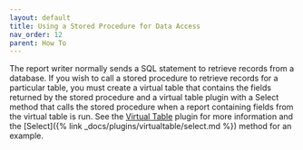 ```yaml
---
layout: default
title: Using a Stored Procedure for Data Access
nav_order: 12
parent: How To
---
```


The report writer normally sends a SQL statement to retrieve records from a database. If you wish to call a stored procedure to retrieve records for a particular table, you must create a virtual table that contains the fields returned by the stored procedure and a virtual table plugin with a Select method that calls the stored procedure when a report containing fields from the virtual table is run. See the [Virtual Table](vfps://Topic/_3QV0SA9WN) plugin for more information and the [Select]({% link _docs/plugins/virtualtable/select.md %}) method for an example.
